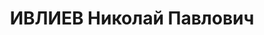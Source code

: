 ---
title: ИВЛИЕВ Николай Павлович
description: "Род. в 1899, Литва, русский \n  фельдшер Сургутской больницы, прож.\
  \ в Ленинграде \n  Арестован 02.09.1936 \n  Приговорен ВК ВС СССР 06.05.1937, Тюмень\
  \ - 10 лет тюремного заключения"
---
